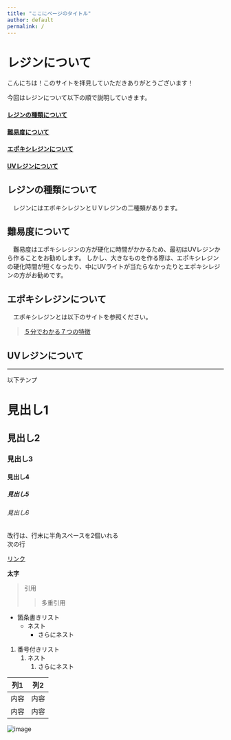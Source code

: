 ```yaml
---
title: "ここにページのタイトル"
author: default
permalink: /
---
```

# レジンについて
こんにちは！このサイトを拝見していただきありがとうございます！

今回はレジンについて以下の順で説明していきます。

#### [レジンの種類について](/#chapter1)
#### [難易度について](/#chapter2)
#### [エポキシレジンについて](/#chapter3)
#### [UVレジンについて](/#chapter4)
<a id="chapter1"></a>
## レジンの種類について
　レジンにはエポキシレジンとＵＶレジンの二種類があります。
 <a id="chapter2"></a>
## 難易度について
　難易度はエポキシレジンの方が硬化に時間がかかるため、最初はUVレジンから作ることをお勧めします。  しかし、大きなものを作る際は、エポキシレジンの硬化時間が短くなったり、中にUVライトが当たらなかったりとエポキシレジンの方がお勧めです。
 <a id="chapter3"></a>
## エポキシレジンについて
　エポキシレジンとは以下のサイトを参照ください。  
>[５分でわかる７つの特徴](https://happyresin.jp/what-is-epoxy-resin/#i)

 <a id="chapter4"></a>
## UVレジンについて


---

以下テンプ

# 見出し1
## 見出し2
### 見出し3
#### 見出し4
##### 見出し5
###### 見出し6

改行は、行末に半角スペースを2個いれる  
次の行

[リンク](https://www.google.co.jp/)

**太字**

> 引用
>> 多重引用


- 箇条書きリスト
  - ネスト
    - さらにネスト


1. 番号付きリスト
   1. ネスト
      1. さらにネスト

  
| 列1  | 列2  |
|-----|-----|
| 内容  | 内容  |
| 内容  | 内容  |

![image](/220422_GitHubPages/assets/images/logo-150.png)
